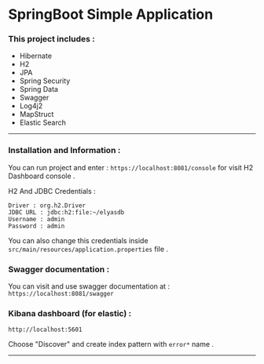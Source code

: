 # SpringBoot Simple Application

### This project includes : 
- Hibernate
- H2
- JPA
- Spring Security
- Spring Data
- Swagger
- Log4j2
- MapStruct
- Elastic Search
---
### Installation and Information :

You can run project and enter : `https://localhost:8081/console` for visit H2 Dashboard console . 

H2 And JDBC Credentials :

```
Driver : org.h2.Driver
JDBC URL : jdbc:h2:file:~/elyasdb
Username : admin
Password : admin
```

You can also change this credentials inside `src/main/resources/application.properties` file .

### Swagger documentation : 

You can visit and use swagger documentation at : `https://localhost:8081/swagger`


### Kibana dashboard (for elastic) : 
`http://localhost:5601`

Choose "Discover" and create index pattern with `error*` name .

---



